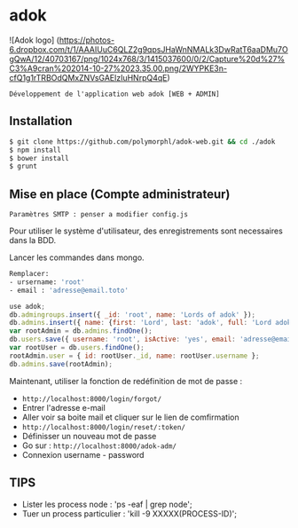 adok
=======

![Adok logo]
(https://photos-6.dropbox.com/t/1/AAAIUuC6QLZ2g9qpsJHaWnNMALk3DwRatT6aaDMu7OgQwA/12/40703167/png/1024x768/3/1415037600/0/2/Capture%20d%27%C3%A9cran%202014-10-27%2023.35.00.png/2WYPKE3n-cfQ1g1rTRBOdQMxZNVsGAElzIuHNrpQ4qE)

    Développement de l'application web adok [WEB + ADMIN]

Installation
------------

```bash
$ git clone https://github.com/polymorphl/adok-web.git && cd ./adok
$ npm install
$ bower install
$ grunt
```

Mise en place (Compte administrateur)
-------------------------------------
    Paramètres SMTP : penser a modifier config.js

Pour utiliser le système d'utilisateur, des enregistrements sont necessaires dans la BDD.

Lancer les commandes dans mongo.
```bash
Remplacer:
- ursername: 'root'
- email : 'adresse@email.toto'
```

```js
use adok;
db.admingroups.insert({ _id: 'root', name: 'Lords of adok' });
db.admins.insert({ name: {first: 'Lord', last: 'adok', full: 'Lord adok'}, groups: ['root'] });
var rootAdmin = db.admins.findOne();
db.users.save({ username: 'root', isActive: 'yes', email: 'adresse@email.toto', roles: {admin: rootAdmin._id} });
var rootUser = db.users.findOne();
rootAdmin.user = { id: rootUser._id, name: rootUser.username };
db.admins.save(rootAdmin);
```

Maintenant, utiliser la fonction de redéfinition de mot de passe : 

 - `http://localhost:8000/login/forgot/`
 - Entrer l'adresse e-mail
 - Aller voir sa boite mail et cliquer sur le lien de comfirmation
 - `http://localhost:8000/login/reset/:token/`
 - Définisser un nouveau mot de passe
 - Go sur : `http://localhost:8000/adok-adm/`
 - Connexion username - password

TIPS
----

- Lister les process node : 'ps -eaf | grep node';
- Tuer un process particulier : 'kill -9 XXXXX(PROCESS-ID)';

